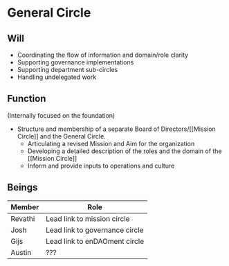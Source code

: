 # General Circle

## Will
- Coordinating the flow of information and domain/role clarity
- Supporting governance implementations
- Supporting department sub-circles
- Handling undelegated work

## Function
(Internally focused on the foundation)

- Structure and membership of a separate Board of Directors/[[Mission Circle]] and the General Circle. 
	- Articulating a revised Mission and Aim for the organization
	- Developing a detailed description of the roles and the domain of the [[Mission Circle]]
	- Inform and provide inputs to operations and culture

## Beings
| Member | Role |
|---|---|
| Revathi | Lead link to mission circle |
| Josh | Lead link to governance circle |
| Gijs | Lead link to enDAOment circle |
| Austin | ??? |


